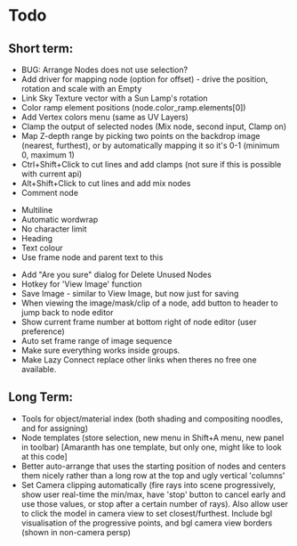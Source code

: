 Todo
====

Short term:
-----------
* BUG: Arrange Nodes does not use selection?
* Add driver for mapping node (option for offset) - drive the position, rotation and scale with an Empty
* Link Sky Texture vector with a Sun Lamp's rotation
* Color ramp element positions (node.color_ramp.elements[0])
* Add Vertex colors menu (same as UV Layers)
* Clamp the output of selected nodes (Mix node, second input, Clamp on)
* Map Z-depth range by picking two points on the backdrop image (nearest, furthest), or by automatically mapping it so it's 0-1 (minimum 0, maximum 1)
* Ctrl+Shift+Click to cut lines and add clamps (not sure if this is possible with current api)
* Alt+Shift+Click to cut lines and add mix nodes
* Comment node
 - Multiline
 - Automatic wordwrap
 - No character limit
 - Heading
 - Text colour
 - Use frame node and parent text to this
* Add "Are you sure" dialog for Delete Unused Nodes
* Hotkey for 'View Image' function
* Save Image - similar to View Image, but now just for saving
* When viewing the image/mask/clip of a node, add button to header to jump back to node editor
* Show current frame number at bottom right of node editor (user preference)
* Auto set frame range of image sequence
* Make sure everything works inside groups.
* Make Lazy Connect replace other links when theres no free one available.

Long Term:
----------
* Tools for object/material index (both shading and compositing noodles, and for assigning)
* Node templates (store selection, new menu in Shift+A menu, new panel in toolbar) [Amaranth has one template, but only one, might like to look at this code]
* Better auto-arrange that uses the starting position of nodes and centers them nicely rather than a long row at the top and ugly vertical 'columns'
* Set Camera clipping automatically (fire rays into scene progressively, show user real-time the min/max, have 'stop' button to cancel early and use those values, or stop after a certain number of rays). Also allow user to click the model in camera view to set closest/furthest. Include bgl visualisation of the progressive points, and bgl camera view borders (shown in non-camera persp)
